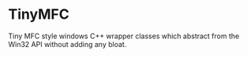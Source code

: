# TinyMFC
Tiny MFC style windows C++ wrapper classes which abstract from the Win32 API without adding any bloat.

